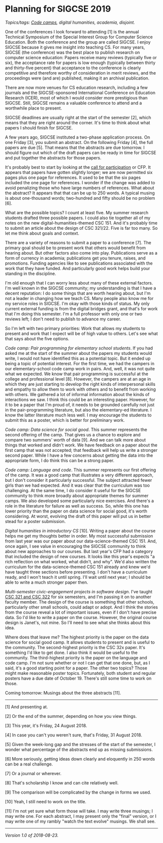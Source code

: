 Planning for SIGCSE 2019
========================

*Topics/tags: [Code camps](index-code-camps), digital humanities, academia, disjoint.*

One of the conferences I look forward to attending [1] is the annual
Technical Symposium of the Special Interest Group for Computer Science
Education.  Both the conference and the group are called SIGCSE.  I
enjoy SIGCSE because it gives me insight into teaching CS.  For many
years, SIGCSE (the conference) was the best place to publish research
on computer science education: Papers receive many reviews (typically
five or six), the acceptance rate for papers is low enough (typically
between thirty and thirty-five percent) that acceptance to the conference
is clearly competitive and therefore worthy of consideration in merit
reviews, and the proceedings were (and are) published, making it an
archival publication.

There are now more venues for CS education research, including a few
journals and the SIGCSE-sponsored International Conference on Education
Research (ICER), most of which I would consider more prestigious
than SIGCSE.  Still, SIGCSE remains a valuable conference to attend and
a worthwhile place to present.

SIGCSE deadlines are usually right at the start of the semester [2],
which means that they are right around the corner.  It's time to think about
what papers I should finish for SIGCSE.

A few years ago, SIGCSE instituted a two-phase application process.  On
one Friday [3], you submit an abstract.  On the following Friday [4],
the full papers are due [5].  That means that the abstracts are due tomorrow.
I should figure out which of the draft papers can be ready in time for
SIGCSE and put together the abstracts for those papers.

It's probably best to start by looking at the [call for
participation](https://sigcse2019.sigcse.org/info/cfp.html) or CFP.
It appears that papers have gotten slightly longer; we are now permitted
six pages plus one page for references.  It used to be that the six
pages included the one page for references.  I wonder if the change was
added to avoid penalizing those who have large numbers of references.
What about the abstract?  It appears that that can be up to 250 words.
A typical musing is about one-thousand words; two-hundred and fifty should
be no problem [6].

What are the possible topics?  I count at least five.  My summer
research students drafted three possible papers.  I could also tie
together all of my notes on the new digital-humanities-themed CSC 151.
And it's probably time to submit an article about the design of CSC 321/22.
Five is far too many.   So let me think about goals and context.

There are a variety of reasons to submit a paper to a conference [7].
The primary goal should be to present work that others would benefit from
hearing about.  But other factors also come into play.  Publications serve
as a form of currency in academia; publications get you tenure, raises,
and promotions.  Funding agencies like to see publications associated
with the work that they have funded.  And particularly good work helps
build your standing in the discipline.

I'm old enough that I can worry less about many of these external factors.
I'm well known in the SIGCSE community; my understanding is that I have
a decent reputation: I do some things that are worth hearing
about, but I'm not a leader in changing how we teach CS.  Many people
also know me for my service roles in SIGCSE.  I'm okay with those kinds
of status.  My only current external funding is from the digital bridges
grant, and that's for work that I'm doing this semester.  I'm a full
professor with only one or two reviews left; I don't need to publish to
advance my career.

So I'm left with two primary priorities: Work that allows my students
to present and work that I expect will be of high value to others.
Let's see what that says about the five options.

*Code camp: Pair programming for elementary school students*.  If you had
asked me at the start of the summer about the papers my students would
write, I would not have identified this as a potential topic.  But it
ended up being a topic of potential interest.  For the first time, we
had the campers in our elementary-school code camp work in pairs.  And,
well, it was not quite what we expected.  We know that pair programming
is successful at the college and professional level [8].  However, the
campers are at an age in which they are just starting to develop the
right kinds of interpersonal skills and empathy to allow them to work
with others and to benefit from working with others.  We gathered a lot
of informal information about the kinds of interactions we saw.  I think
this could be an interesting paper.  However, for it to be a paper that
I'm proud of, it needs to be grounded carefully not just in the
pair-programming literature, but also the elementary-ed literature.
I know the latter literature much less well.  I may encourage the students
to submit this as a poster, which is better for preliminary work.

*Code camp: Data science for social good*.  This summer represents the
second offering of the camp.  That gives us a chance to explore and
compare two summers' worth of data [9].  And we can talk more about
things that worked and didn't work.  We have feedback on a paper
about the first camp that was not accepted; that feedback will help us
write a stronger second paper.  While I have a few concerns about getting
the data into the appropriate form, I do think this can be a strong paper.

*Code camp: Language and code*.  This summer represents our first offering
of the camp.  It was a good camp that illustrates a very different
approach, but I don't consider it particularly successful.  The subject
attracted fewer girls than we had expected.  And it was clear that the
curriculum was too challenging.  At the same time, I do consider it useful
for the SIGCSE community to think more broadly about appropriate themes
for summer camps.  We also developed some particularly nice exercises.
And there's a role in the literature for failure as well as success.
So, while this one has lower priority than the paper on data science
for social good, it's worth considering.  At worst, evolving the draft
of this paper will put us in better stead for a poster submission.

*Digital humanities in introductory CS* [10].  Writing a paper about
the course helps me get my thoughts better in order.
My most successful submission from last year was our paper
about our data-science-themed CSC 151.  And, once again, I see value in
encouraging the SIGCSE community to think about new approaches to our
courses.  But last year's CFP had a category that included the design
of new courses.  It looks like this year's expects "a rich reflection on
what worked, what didn't, and why".  We'd also written the curriculum
for the data-science-themed CSC 151 already and knew we'd have taught
three sections before presenting.  I don't have a curriculum ready, and
I won't teach it until spring.  I'll wait until next year; I should
be able to write a much stronger paper then.

*Multi-semester civic-engagement projects in software design*.
I've taught [CSC 321 and CSC 322](csc321-and-csc322) for six semesters,
and I'm passing it on to another faculty member.  The design of the course
is something that other schools, particularly other small schools, could
adapt or adopt.  And I think the stories from the course reveal a lot of
important issues, even if I don't have precise data.  So I'd like to write
a paper on the course.  However, the original course design is Janet's,
not mine.  So I'll need to see what she thinks about this idea.

Where does that leave me?  The highest priority is the paper on the data
science for social good camp.  It allows students to present and is useful
to the community.  The second-highest priority is the CSC 32x paper.
It's something I'd like to get done.  I also think it would be useful to
the community.  The third-highest priority is the paper on the language
and code camp.  I'm not sure whether or not I can get that one done, but,
as I said, it's a good starting point for a paper.  The other two topics?
Those might make reasonable poster topics.  Fortunately, both student
and regular posters have a due date of October 19.  There's still some
time to work on those.

Coming tomorrow: Musings about the three abstracts [11].

---

[1] And presenting at.

[2] Or the end of the summer, depending on how you view things.

[3] This year, it's Friday, 24 August 2018.

[4] In case you can't you weren't sure, that's Friday, 31 August 2018.

[5] Given the week-long gap and the stresses of the start of the semester,
I wonder what percentage of the abstracts end up as missing submissions.

[6] More seriously, getting ideas down clearly and eloquently in 250
words can be a real challenge.

[7] Or a journal or wherever.

[8] That's scholarship I know and can cite relatively well.

[9] The comparison will be complicated by the change in forms we used.

[10] Yeah, I still need to work on the title.  

[11] I'm not yet sure what form those will take.  I may write three
musings; I may write one.  For each abstract, I may present only the
"final" version, or I may write one of my rambly "watch the text evolve"
musings.  We shall see.

---

*Version 1.0 of 2018-08-23.*
